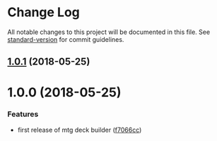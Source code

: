# Change Log

All notable changes to this project will be documented in this file. See [standard-version](https://github.com/conventional-changelog/standard-version) for commit guidelines.

<a name="1.0.1"></a>
## [1.0.1](https://github.com/bcoe/mtgdeck/compare/v1.0.0...v1.0.1) (2018-05-25)



<a name="1.0.0"></a>
# 1.0.0 (2018-05-25)


### Features

* first release of mtg deck builder ([f7066cc](https://github.com/bcoe/mtgdeck/commit/f7066cc))
